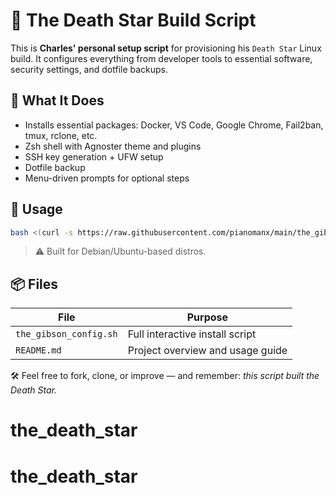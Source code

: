 # 🌌 The Death Star Build Script

This is **Charles' personal setup script** for provisioning his `Death Star` Linux build. It configures everything from developer tools to essential software, security settings, and dotfile backups.

## 🚀 What It Does

- Installs essential packages: Docker, VS Code, Google Chrome, Fail2ban, tmux, rclone, etc.
- Zsh shell with Agnoster theme and plugins
- SSH key generation + UFW setup
- Dotfile backup
- Menu-driven prompts for optional steps

## 🧪 Usage

```bash
bash <(curl -s https://raw.githubusercontent.com/pianomanx/main/the_gibson_config.sh)
```

> ⚠️ Built for Debian/Ubuntu-based distros.

## 📦 Files

| File                | Purpose                             |
|---------------------|-------------------------------------|
| `the_gibson_config.sh` | Full interactive install script     |
| `README.md`         | Project overview and usage guide    |

🛠 Feel free to fork, clone, or improve — and remember: *this script built the Death Star.*
# the_death_star
# the_death_star
